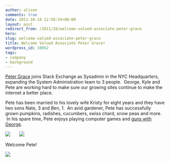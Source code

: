 ```yaml
---
author: alison
comments: true
date: 2011-10-18 12:50:54+00:00
layout: post
redirect_from: /2011/10/welcome-valued-associate-peter-grace
hero: 
slug: welcome-valued-associate-peter-grace
title: Welcome Valued Associate Peter Grace!
wordpress_id: 10052
tags:
- company
- background
---
```


[Peter Grace](http://serverfault.com/users/62258/peter-grace) joins Stack Exchange as Sysadmin in the NYC Headquarters, expanding the System Administration team to 3 people.  George, Kyle and Pete are working hard to make sure our growing sites continue to make the internet a better place.

Pete has been married to his lovely wife Kristy for eight years and they have two sons Nate, 3 and Ben, 1.  An avid gardener, Pete has successfully grown pumpkins, radishes, cucumbers, swiss chard, snow peas and more.  In his spare time, Pete enjoys playing computer games and [guns with George](http://blog.serverfault.com/post/welcome-server-fault-valued-associate-000003/).

[![](https://i.stack.imgur.com/AlasU.jpg)](http://blog.stackoverflow.com/2011/10/welcome-valued-associate-peter-grace/kristy-pete-nate/)       [![](http://blog.stackoverflow.com/wp-content/uploads/Pete-Ben-Nate.jpg)](http://blog.stackoverflow.com/2011/10/welcome-valued-associate-peter-grace/pete-ben-nate/)

Welcome Pete!

[![](https://i.stack.imgur.com/rnMnU.jpg)](http://blog.stackoverflow.com/2011/10/welcome-valued-associate-peter-grace/pete-nate/)
